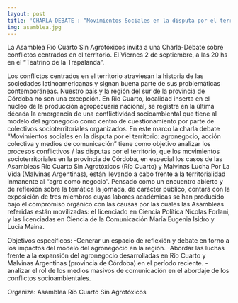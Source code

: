 ```yaml
---
layout: post
title: 'CHARLA-DEBATE : “Movimientos Sociales en la disputa por el territorio: agronegocio, accion colectiva y medios de comunicacion”'
img: asamblea.jpg
---
```

La Asamblea Río Cuarto Sin Agrotóxicos invita a una Charla-Debate sobre conflictos centrados en el territorio. El Viernes 2 de septiembre, a las 20 hs en el “Teatrino de la Trapalanda”.

Los conflictos centrados en el territorio atraviesan la historia de las sociedades latinoamericanas y signan buena parte de sus problemáticas contemporáneas. Nuestro país y la región del sur de la provincia de Córdoba no son una excepción. En Rio Cuarto, localidad inserta en el núcleo de la producción agropecuaria nacional, se registra en la última década la emergencia de una conflictividad socioambiental que tiene al modelo del agronegocio como centro de cuestionamiento por parte de colectivos socioterritoriales organizados.
En este marco la charla debate “Movimientos sociales en la disputa por el territorio: agronegocio, acción colectiva y medios de comunicación” tiene como objetivo analizar los procesos conflictivos / las disputas por el territorio, que los movimientos socioterritoriales en la provincia de Córdoba, en especial los casos de las Asambleas Río Cuarto Sin Agrotóxicos (Río Cuarto) y Malvinas Lucha Por La Vida (Malvinas Argentinas), están llevando a cabo frente a la territorialidad inmanente al “agro como negocio”.
Pensado como un encuentro abierto y de reflexión sobre la temática la jornada, de carácter público, contará con la exposición de tres miembros cuyas labores académicas se han producido bajo el compromiso orgánico con las causas por las cuales las Asambleas referidas están movilizadas: el licenciado en Ciencia Política Nicolas Forlani, y las licenciadas en Ciencia de la Comunicación María Eugenia Isidro y Lucia Maina.

Objetivos específicos:
-Generar un espacio de reflexión y debate en torno a los impactos del modelo del agronegocio en la región.
-Abordar las luchas frente a la expansión del agronegocio desarrolladas en Río Cuarto y Malvinas Argentinas (provincia de Córdoba) en el período reciente.
-analizar el rol de los medios masivos de comunicación en el abordaje de los conflictos socioambientales.

Organiza: Asamblea Río Cuarto Sin Agrotóxicos
